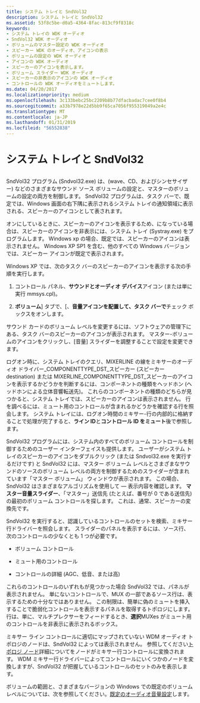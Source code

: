 ```yaml
---
title: システム トレイと SndVol32
description: システム トレイと SndVol32
ms.assetid: 53f8c5be-d0a5-4364-8fac-813cf9f8318c
keywords:
- システム トレイの WDK オーディオ
- SndVol32 WDK オーディオ
- ボリュームのマスター設定の WDK オーディオ
- スピーカー WDK のオーディオ、アイコンの表示
- ボリュームの設定の WDK オーディオ
- アイコンの WDK オーディオ
- スピーカーのアイコンを表示します。
- ボリューム スライダー WDK オーディオ
- スピーカーの非表示のアイコンの WDK オーディオ
- コントロールの WDK オーディオをミュートします。
ms.date: 04/20/2017
ms.localizationpriority: medium
ms.openlocfilehash: 3c133bebc25bc2209b8b77dfacbadac7cee0f8b4
ms.sourcegitcommit: a33b7978e22d5bb9f65ca7056f955319049a2e4c
ms.translationtype: MT
ms.contentlocale: ja-JP
ms.lasthandoff: 01/31/2019
ms.locfileid: "56552838"
---
```

# <a name="systray-and-sndvol32"></a>システム トレイと SndVol32


## <span id="systray_and_sndvol32"></span><span id="SYSTRAY_AND_SNDVOL32"></span>


SndVol32 プログラム (Sndvol32.exe) は、(wave、CD、およびシンセサイザー) などのさまざまなサウンド ソース ボリュームの設定と、マスターのボリュームの設定の両方を制御します。 SndVol32 プログラムは、タスク バーで、既定では、Windows 画面の右下隅に表示されるシステム トレイの通知領域に表示される、スピーカーのアイコンとして表されます。

オンにしているときに、スピーカーのアイコンを表示するため、になっている場合は、スピーカーのアイコンを非表示には、システム トレイ (Systray.exe) をプログラムします。 Windows xp の場合、既定では、スピーカーのアイコンは表示されません。 Windows XP SP1 を含む、他のすべての Windows バージョンでは、スピーカー アイコンが既定で表示されます。

Windows XP では、次のタスク バーのスピーカーのアイコンを表示する次の手順を実行します。

1.  コントロール パネル、**サウンドとオーディオ デバイス**アイコン (または単に実行 mmsys.cpl)。

2.  **ボリューム**] タブで、[、**音量アイコンを配置して、タスク バーで**チェック ボックスをオンします。

サウンド カードのボリューム レベルを変更するには、ソフトウェアの管理下にある、タスク バーのスピーカーのアイコンが表示されます。 マスター-ボリュームのアイコンをクリックし、[音量] スライダーを調整することで設定を変更できます。

ログオン時に、システム トレイのクエリ、MIXERLINE の線をミキサーのオーディオ ドライバー\_COMPONENTTYPE\_DST\_スピーカー (スピーカー destination) または MIXERLINE\_COMPONENTTYPE\_DST\_スピーカーのアイコンを表示するかどうかを判断するには、コンポーネントの種類をヘッドホン (ヘッドホンによる立体音響転送先)。 これらのコンポーネントの種類のどちらが見つかると、システム トレイでは、スピーカーのアイコンは表示されません。 行を調べるには、ミュート用のコントロールが含まれるかどうかを確認する行を照会します。 システム トレイには、ログオン時間のミキサー-行の内部的に格納することで処理が完了すると、**ライン ID**と**コントロール ID をミュート**後で参照します。

SndVol32 プログラムには、システム内のすべてのボリューム コントロールを制御するためのユーザー インターフェイスも提供します。 ユーザーがシステム トレイのスピーカーのアイコンをダブルクリック (または Sndvol32.exe を実行するだけです) と SndVol32 には、マスター ボリューム レベルとさまざまなサウンドのソースのボリューム レベルの両方を制御するためのスライダーが含まれています「マスター ボリューム」 ウィンドウが表示されます。 この場合、SndVol32 はさまざまなアルゴリズムを使用して ― 表示内容を確認します。 **マスター音量スライダー**、「マスター」送信先 (たとえば、番号が 0 である送信先) の最初のボリューム コントロールを探します。 これは、通常、スピーカーの変換先です。

SndVol32 を実行すると、認識しているコントロールのセットを検索、ミキサー行ドライバーを照会します。 スライダーのパネルを表示するには、ソース行、次のコントロールの少なくとも 1 つが必要です。

-   ボリューム コントロール

-   ミュート用のコントロール

-   コントロールの詳細 (AGC、低音、または高)

これらのコントロールのいずれもが見つかった場合 SndVol32 では、パネルが表示されません。 単にないコントロールで、MUX の一部であるソース行は、表示するための十分なではありません。 この制限は、簡単に偽のミュートを挿入することで脆弱化コントロールを表示するパネルを取得するトポロジにします。 行は、単に、マルチプレクサーをフィードするとき、**選択**MUXes がミュート用のコントロールを非表示に表示されるボックス。

ミキサー ライン コントロールに適切にマップされていない WDM オーディオ トポロジのノードは、SndVol32 によっては表示されません。 参照してください[トポロジ ノード](topology-nodes.md)詳細についてをノードがミキサー行コントロールに変換されます。 WDM ミキサー行ドライバーによってコントロールにいくつかのノードを変換しますが、SndVol32 が把握しているコントロールのセットのみを表示します。

ボリュームの範囲と、さまざまなバージョンの Windows での既定のボリューム レベルについては、次を参照してください。[既定のオーディオ音量設定](default-audio-volume-settings.md)します。

 

 




